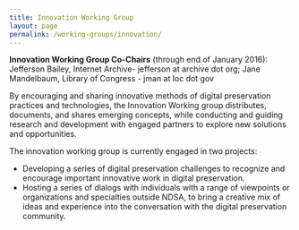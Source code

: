 ```yaml
---
title: Innovation Working Group
layout: page
permalink: /working-groups/innovation/
---
```

**Innovation Working Group Co-Chairs** (through end of January 2016): Jefferson Bailey, Internet Archive- jefferson at archive dot org; Jane Mandelbaum, Library of Congress - jman at loc dot gov

By encouraging and sharing innovative methods of digital preservation practices and technologies, the Innovation Working group distributes, documents, and shares emerging concepts, while conducting and guiding research and development with engaged partners to explore new solutions and opportunities.

The innovation working group is currently engaged in two projects:

- Developing a series of digital preservation challenges to recognize and encourage important innovative work in digital preservation.
- Hosting a series of dialogs with individuals with a range of viewpoints or organizations and specialties outside NDSA, to bring a creative mix of ideas and experience into the conversation with the digital preservation community.
